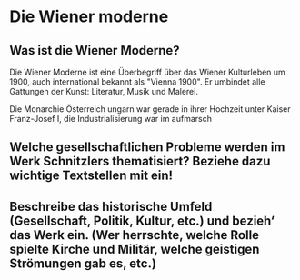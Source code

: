 # Die Wiener moderne

## Was ist die Wiener Moderne?

Die Wiener Moderne ist eine Überbegriff über das Wiener Kulturleben um 1900, auch international bekannt als "Vienna 1900". Er umbindet alle Gattungen der Kunst: Literatur, Musik und Malerei. 

Die Monarchie Österreich ungarn war gerade in ihrer Hochzeit unter Kaiser Franz-Josef I, die Industrialisierung war im aufmarsch

## Welche gesellschaftlichen Probleme werden im Werk Schnitzlers thematisiert? Beziehe dazu wichtige Textstellen mit ein!

## Beschreibe das historische Umfeld (Gesellschaft, Politik, Kultur, etc.) und bezieh‘ das Werk ein. (Wer herrschte, welche Rolle spielte Kirche und Militär, welche geistigen Strömungen gab es, etc.)